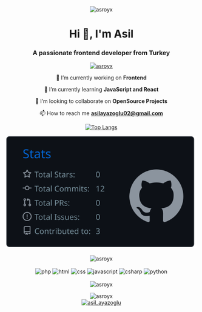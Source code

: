 <div align="center">
<img width="700" height="393" src="https://www.themasterpicks.com/wp-content/uploads/2020/04/22b22287602523.5dbd29081561d.gif" alt="asroyx" />
</div>
<h1 align="center">Hi 👋, I'm Asil</h1>
<h3 align="center">A passionate frontend developer from Turkey</h3>

<div align="center">
  
<p> <a href="https://github.com/ryo-ma/github-profile-trophy"><img src="https://github-profile-trophy.vercel.app/?username=asroyx&theme=dracula" alt="asroyx" /></a> </p>
</div>

<div align="center">
  
 🔭 I’m currently working on **Frontend**

 🌱 I’m currently learning **JavaScript and React**

 👯 I’m looking to collaborate on **OpenSource Projects**

 📫 How to reach me **asilayazoglu02@gmail.com**
</div>

<div align="center">

 
[![Top Langs](https://github-readme-stats.vercel.app/api/top-langs/?username=anuraghazra&theme=tokyonight&layout=compact)](https://github.com/anuraghazra/github-readme-stats)
 
<div align="center">

[![](https://raw.githubusercontent.com/Asroyx/Asroyx/master/profile-summary-card-output/github_dark/3-stats.svg)](https://github.com/vn7n24fzkq/github-profile-summary-cards)
</div>

<img align="center" src="https://activity-graph.herokuapp.com/graph?username=asroyx&theme=react-dark" alt="asroyx" />



<div align="center">
<br>
<img alt="php" src="https://img.shields.io/badge/php-%23777BB4.svg?style=for-the-badge&logo=php&logoColor=white"> <img alt="html" src="https://img.shields.io/badge/html5-%23E34F26.svg?style=for-the-badge&logo=html5&logoColor=white"> <img alt="css" src="https://img.shields.io/badge/css3-%231572B6.svg?style=for-the-badge&logo=css3&logoColor=white"> <img alt="javascript" src="https://img.shields.io/badge/javascript-%23323330.svg?style=for-the-badge&logo=javascript&logoColor=%23F7DF1E"> <img alt="csharp" src="https://img.shields.io/badge/c%23-%23239120.svg?style=for-the-badge&logo=c-sharp&logoColor=white"> <img alt="python" src="https://img.shields.io/badge/python-3670A0?style=for-the-badge&logo=python&logoColor=ffdd54">
</div>

<br>
<div align="center">
<img src="https://github-readme-streak-stats.herokuapp.com/?user=Asroyx&theme=blueberry_duo" alt="asroyx" />
</div>


<p align="center"> <img src="https://komarev.com/ghpvc/?username=asroyx&label=Profile%20views&color=0e75b6&style=flat" alt="asroyx" />
<br>
<a align="center" href="https://twitter.com/asil_ayazoglu" target="blank"><img src="https://img.shields.io/twitter/follow/asil_ayazoglu?logo=twitter&style=for-the-badge" alt="asil_ayazoglu" /></a> 
 </p>
 
